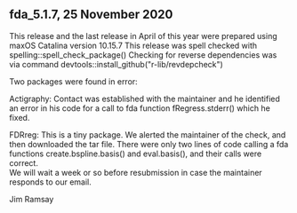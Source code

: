 ## fda_5.1.7,  25 November 2020
This release and the last release in April of this year were prepared using maxOS Catalina version 10.15.7
This release was spell checked with spelling::spell_check_package()
Checking for reverse dependencies was via command devtools::install_github("r-lib/revdepcheck")

Two packages were found in error:

Actigraphy:  Contact was established with the maintainer and he identified an error in his code for a call to 
fda function fRegress.stderr() which he fixed.

FDRreg:  This is a tiny package.  We alerted the maintainer of the check, and then downloaded the tar file.
There were only two lines of code calling a fda functions create.bspline.basis() and eval.basis(), and their calls 
were correct.  
We will wait a week or so before resubmission in case the maintainer responds to our email.

Jim Ramsay
